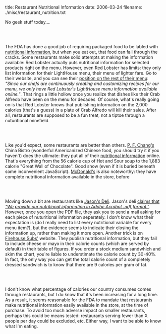 title: Restaurant Nutritional Information
date: 2006-03-24
filename: ./misc/restaurant_nutrition.txt


No geek stuff today....

<br><br>

The FDA has done a good job of requiring packaged food to be labled with 
<a href="http://www.fda.gov/opacom/backgrounders/foodlabel/newlabel.html">
nutritional information</a>, but when you eat out, that food can fall through
the cracks. Some restaurants make solid attempts at making the information
available: Red Lobster actually puts nutritional information for selected
products right on the menu. However, even Red Lobster has limits: they only
list information for their LightHouse menu, their menu of lighter fare. Go
to their website, and you can see their <a href="http://www.redlobster.com/company/prfaq.asp">
position on the rest of their menu</a>: <i>"Since our chefs are continuously
creating and customizing recipes for our menu, we only have Red Lobster's
LightHouse menu information available online."</i>. That rings a little hollow
once you realize that dishes like their Crab Alfredo have been on the menu for
decades. Of course, what's really going on is that Red Lobster knows that
publishing information on the 2,000 calories (that's a guess) in a plate
of Crab Alfredo will kill their sales. After all, restaurants are supposed
to be a fun treat, not a tiptoe through a nuturitional minefield.

<br><br>

Like you'd expect, some restaurants are better than others. <a href="http://www.pfchangs.com">
P. F. Chang's</a> China Bistro (wonderful Americanized Chinese food, you should
try it if you haven't) does the ultimate: they put all of their <a href="http://www.pfchangs.com/cuisine/menu_main.html">
nutritional information</a> online. That's everything from the 56 calorie cup of Hot and
Sour soup to the 1,883 calorie "Great Wall of Chocolate".  Good show (even if it
is buried beneath some inconvenient JavaScript). <a href="http://www.mcdonalds.com/">McDonald's</a>
is also noteworthy: they have complete nutritional information available in the store, before


<br><br>

Moving down a bit are restaurants like <a href="http://www.jasonsdeli.com">Jason's
Deli</a>. Jason's deli <a href="http://www.jasonsdeli.com/nutrition.html">claims
that <i>"We provide our nutritional information in Adobe Acrobat .pdf format."</i></a>.
However, once you open the PDF file, they ask you to send a mail asking for each
piece of nuturitional information seperately. I don't know what their expectation
is (do I really need to list every nutritional variable for every menu item?),
but the evidence seems to indicate their closing the information up, rather
than making it more open. Another trick is on <a href="http://www.firehousesubs.com/">
Firehouse Subs'</a> website.  They publish nutritional information, but they fail
to include cheese or mayo in their calorie counts (which are served by default) in their
table of figures. If you order a stock medium sandwhich and skim the chart, you're
liable to understimate the calorie count by 30-40%. In fact, the only way you can
get the total calorie count of a completely dressed sandwich is to know that there
are 9 calories per gram of fat.

<br><br>

I don't know what percentage of calories our country consumes comes through
restaurants, but I do know that it's been increasing for a long time. As a result,
it seems reasonable for the FDA to mandate that restaurants make nutritional
information easily available in the store, at the time of purchase. To avoid
too much adverse impact on smaller restaurants, perhaps this could be means
tested: restaurants serving fewer than X people per day could be excluded, etc. 
Either way, I want to be able to know what I'm eating.
